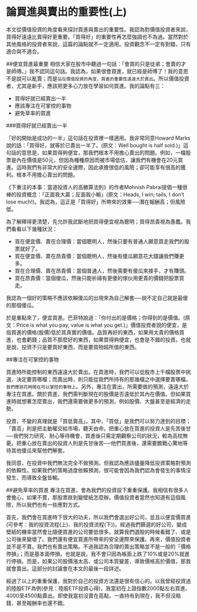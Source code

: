 # 論買進與賣出的重要性(上)


本文從價值投資的角度看來探討買進與賣出的重要性。我認為對價值投資者來說，買得好遠遠比賣得好更重要。「買得好」的重要性再怎麼強調也不為過。當然對於其他風格的投資者來說，這篇的論點就不一定適用。投資觀念不一定有對錯，只有適合與不適合。

##便宜買進最重要
相信大家在股市中聽過一句話：「會買的只是徒弟；會賣的才是師傅。」我不認同這句話。我認為，如果很會買進，就已經是師傅了！我的意思不是說可以亂賣；而是`站在價值投資的角度，買進的重要性遠遠大於賣出`。所以價值投資者，尤其是新手，應該把更多心力放在學習如何買進。我的論點有三：

- 買得好就已經賣出一半
- 應該專注在可掌控的事物
- 避免草率的買進

###買得好就已經賣出一半

「好的開始是成功的一半」這句話在投資裡一樣適用。我非常同意Howard Marks說的話：「買得好，就等於已賣出一半了。(原文：Well bought is half sold.)」這句話的意思是，如果買得夠便宜，那我們根本不用擔心賣出的問題。例如，一檔股票是內在價值是50元，但因為種種原因而被市場低估，讓我們有機會在20元買進。這時我們有非常大的安全邊際，因此承擔很低的風險；卻可能享有很高的獲利。根本不用擔心賣出的問題。

《下重注的本事：當道投資人的高勝算法則》的作者Mohnish Pabrai提倡一種很棒的投資概念：「正面我大贏；反面我小輸」(原文：Heads, I win; tails, I don’t lose much!)。我認為，這正是「買得好」所帶來的效果──潛在報酬高；但風險低。

為了解釋得更清楚，先允許我武斷地把買得便宜視為聰明；買得昂貴視為愚蠢。我們看看以下幾種狀況：

- 買在便宜價、賣在合理價：當個聰明人，然後只要有普通人願意買走我們的股票就好了。
- 買在便宜價、賣在昂貴價：當個聰明人，然後有傻瓜願意花大錢讓我們賺更多。
- 買在合理價、賣在昂貴價：當個普通人，然後需要有傻瓜來接手，才有賺頭。
- 買在昂貴價：當個傻瓜，然後只能祈禱有更傻的傢伙用更貴的價錢把股票買走。

我認為一個好的策略不應該依賴傻瓜的出現來為自己解套──說不定自己就是最傻的那個傻瓜。

於是重點來了，便宜買進。巴菲特說過：「你付出的是價格；你得到的是價值。(原文：Price is what you pay, value is what you get.)」價值投資者說的便宜，是指買進的價格(股價)低於其真實的價值。品質再好的東西，如果用太貴的價格買進，也會虧錢；品質不那麼好的東西，如果買得夠便宜，也會是不錯的投資。也就是說，投資不只是要買好東西，而是要買物超所值的東西。

##專注在可掌控的事物

買進時所能控制的東西遠遠大於賣出。在買進時，我們可以從股市上千檔股票中挑選，決定要買哪檔；而賣出時，則只能從我們所持有的那幾檔之中選擇要賣哪檔。`我們應該花時間在可以掌控的事物上`。另外，專注在賣出，所需要做的預測，遠遠大於專注在買進。關於買進，我們需判斷現在的股價是否遠低於其內在價值。但如果買進時就想著怎麼賣出，我們還需要做更多的預測，例如股價、大盤甚至是經濟的走勢。

投資，不變的真理就是「買低賣高」。其中，「買低」是我們可以努力達到的目標；「賣高」則是把主動權交給市場，聽天由命。把重心放在買進的投資人是先苦後甘──我們努力研究、耐心等待機會，買進後只需定期觀察公司的狀況，較為高枕無憂。把重心放在賣出的投資人則是先甘後苦──他們買進後，還需要膽戰心驚地等待其他傻瓜來幫他們解套。

我同意，在投資中我們無法完全不做預測。但我認為應該儘量降低投資策略對預測的依賴性。如果我們的策略過度依賴預測，很可能會因為我們認為會發生的事情沒發生，而導致全盤皆輸。

##避免草率的買進
專注在買進，會為我們的投資設下重重保護。我相信有很多人會擔心，如果不賣，那股票跌到變壁紙怎麼辦。價值投資者當然也知道有這個風險，所以我們也有一些應對方式。

首先，我們會在買進時下很大的功夫，所以我們會選出好公司，並且以便宜價買進(可參考：我的投資流程(上)、我的投資流程(下))。經過我們篩選的好公司，變成壁紙的機率當然會比隨便買進的公司要低很多。就算我們選股的時候看錯了、或是公司後來變壞了。我們還有便宜買進所帶來的安全邊際來保護。再來，價值投資者並不是不賣。我們也有賣出策略。不過我認為合理的賣出策略並不是一般的「價格停損」；而是基本面停損。也就是說，我不會只因為帳面上跌了10%或是20%就進行停損。而是，如果公司股價漲太高、或公司本質變差，導致價格高於價值，那我就會賣出。這部分的討論會在本文的最後一段詳述。

經過了以上的重重保護，我對於自己的投資方法還是很有信心的。以我曾經投資過的陸股ETF為例(參見：陸股ETF投資心得)，我當初在上證指數2000點左右買進、4000至4500點賣出。即使我當初沒賣在高點，一直持有到現在，我不但沒賠錢，甚至報酬率也還不錯。